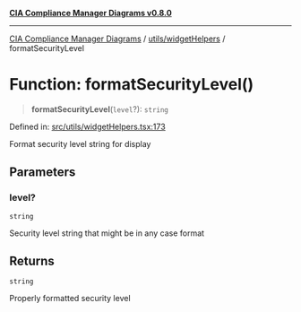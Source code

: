 [**CIA Compliance Manager Diagrams v0.8.0**](../../../README.md)

***

[CIA Compliance Manager Diagrams](../../../modules.md) / [utils/widgetHelpers](../README.md) / formatSecurityLevel

# Function: formatSecurityLevel()

> **formatSecurityLevel**(`level`?): `string`

Defined in: [src/utils/widgetHelpers.tsx:173](https://github.com/Hack23/cia-compliance-manager/blob/fa2f95f029cdcd192b3882a37d0d34753edcd349/src/utils/widgetHelpers.tsx#L173)

Format security level string for display

## Parameters

### level?

`string`

Security level string that might be in any case format

## Returns

`string`

Properly formatted security level

